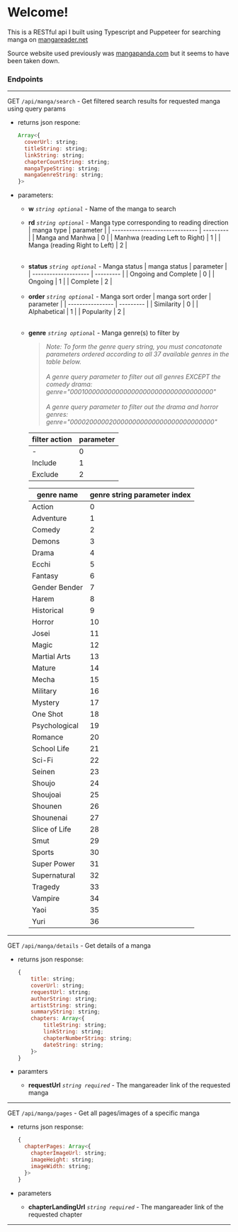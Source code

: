 # Welcome!

This is a RESTful api I built using Typescript and Puppeteer for searching manga on [mangareader.net](https://www.mangareader.net/)

Source website used previously was [mangapanda.com](http://www.mangapanda.com/) but it seems to have been taken down.

### Endpoints

---

GET `/api/manga/search` - Get filtered search results for requested manga using query params

- returns json respone:

  ```javascript
  Array<{
    coverUrl: string;
    titleString: string;
    linkString: string;
    chapterCountString: string;
    mangaTypeString: string;
    mangaGenreString: string;
  }>
  ```

- parameters:

  - **w** _`string optional`_ - Name of the manga to search

  - **rd** _`string optional`_ - Manga type corresponding to reading direction
    | manga type | parameter |
    | ------------------------------ | --------- |
    | Manga and Manhwa | 0 |
    | Manhwa (reading Left to Right) | 1 |
    | Manga (reading Right to Left) | 2 |

  <br/>

  - **status** _`string optional`_ - Manga status
    | manga status | parameter |
    | -------------------- | --------- |
    | Ongoing and Complete | 0 |
    | Ongoing | 1 |
    | Complete | 2 |

  <br/>

  - **order** _`string optional`_ - Manga sort order
    | manga sort order | parameter |
    | ---------------- | --------- |
    | Similarity | 0 |
    | Alphabetical | 1 |
    | Popularity | 2 |

  <br/>

  - **genre** _`string optional`_ - Manga genre(s) to filter by

    > _Note: To form the genre query string, you must concatonate parameters ordered according to all 37 available genres in the table below._\
    > \
    > _A genre query parameter to filter out all genres EXCEPT the comedy drama: genre="0001000000000000000000000000000000000"_\
    > \
    > _A genre query parameter to filter out the drama and horror genres: genre="0000200000200000000000000000000000000"_

    | filter action | parameter |
    | ------------- | --------- |
    | -             | 0         |
    | Include       | 1         |
    | Exclude       | 2         |

    | genre name    | genre string parameter index |
    | ------------- | ---------------------------- |
    | Action        | 0                            |
    | Adventure     | 1                            |
    | Comedy        | 2                            |
    | Demons        | 3                            |
    | Drama         | 4                            |
    | Ecchi         | 5                            |
    | Fantasy       | 6                            |
    | Gender Bender | 7                            |
    | Harem         | 8                            |
    | Historical    | 9                            |
    | Horror        | 10                           |
    | Josei         | 11                           |
    | Magic         | 12                           |
    | Martial Arts  | 13                           |
    | Mature        | 14                           |
    | Mecha         | 15                           |
    | Military      | 16                           |
    | Mystery       | 17                           |
    | One Shot      | 18                           |
    | Psychological | 19                           |
    | Romance       | 20                           |
    | School Life   | 21                           |
    | Sci-Fi        | 22                           |
    | Seinen        | 23                           |
    | Shoujo        | 24                           |
    | Shoujoai      | 25                           |
    | Shounen       | 26                           |
    | Shounenai     | 27                           |
    | Slice of Life | 28                           |
    | Smut          | 29                           |
    | Sports        | 30                           |
    | Super Power   | 31                           |
    | Supernatural  | 32                           |
    | Tragedy       | 33                           |
    | Vampire       | 34                           |
    | Yaoi          | 35                           |
    | Yuri          | 36                           |

---

GET `/api/manga/details` - Get details of a manga

- returns json response:

  ```javascript
  {
      title: string;
      coverUrl: string;
      requestUrl: string;
      authorString: string;
      artistString: string;
      summaryString: string;
      chapters: Array<{
          titleString: string;
          linkString: string;
          chapterNumberString: string;
          dateString: string;
      }>
  }
  ```

- paramters

  - **requestUrl** _`string required`_ - The mangareader link of the requested manga

---

GET `/api/manga/pages` - Get all pages/images of a specific manga

- returns json response:

  ```javascript
  {
    chapterPages: Array<{
      chapterImageUrl: string;
      imageHeight: string;
      imageWidth: string;
    }>
  }
  ```

- parameters

  - **chapterLandingUrl** _`string required`_ - The mangareader link of the requested chapter

---
